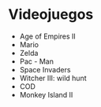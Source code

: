 # Videojuegos

* Age of Empires II
* Mario
* Zelda
* Pac - Man
* Space Invaders
* Witcher III: wild hunt
* COD
* Monkey Island II
 
